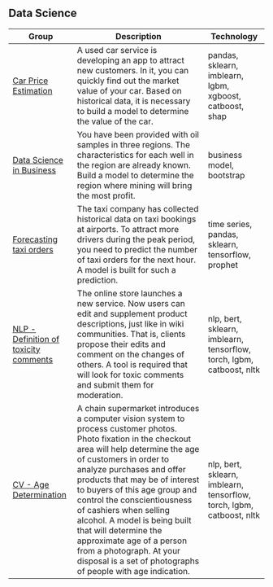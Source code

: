 ## Data Science

| Group        | Description   | Technology                                                 
| ------------------------------------------------------------ | ------------------------------------------------------------ | ------------------------------------------------------------ | 
| [Car Price Estimation](https://github.com/dmitrii-naumenko/Portfolio/blob/main/Data%20Science/Car%20Price%20Estimation/car_price_estimation.ipynb) | A used car service is developing an app to attract new customers. In it, you can quickly find out the market value of your car. Based on historical data, it is necessary to build a model to determine the value of the car.  | pandas, sklearn, imblearn, lgbm, xgboost, catboost, shap |
| [Data Science in Business](https://github.com/dmitrii-naumenko/Portfolio/blob/main/Data%20Science/Data%20Science%20in%20Business/oil_region.ipynb) | You have been provided with oil samples in three regions. The characteristics for each well in the region are already known. Build a model to determine the region where mining will bring the most profit.  | business model, bootstrap |
| [Forecasting taxi orders](https://github.com/dmitrii-naumenko/Portfolio/blob/main/Data%20Science/Forecasting%20taxi%20orders/taxi.ipynb) | The taxi company has collected historical data on taxi bookings at airports. To attract more drivers during the peak period, you need to predict the number of taxi orders for the next hour. A model is built for such a prediction.  | time series, pandas, sklearn, tensorflow, prophet |
| [NLP - Definition of toxicity comments](https://github.com/dmitrii-naumenko/Portfolio/blob/main/Data%20Science/NLP/text_toxic_classification.ipynb) | The online store launches a new service. Now users can edit and supplement product descriptions, just like in wiki communities. That is, clients propose their edits and comment on the changes of others. A tool is required that will look for toxic comments and submit them for moderation.  | nlp, bert, sklearn, imblearn, tensorflow, torch, lgbm, catboost, nltk |
| [CV - Age Determination](https://github.com/dmitrii-naumenko/Portfolio/blob/main/Data%20Science/CV/age_determination.ipynb) | A chain supermarket introduces a computer vision system to process customer photos. Photo fixation in the checkout area will help determine the age of customers in order to analyze purchases and offer products that may be of interest to buyers of this age group and control the conscientiousness of cashiers when selling alcohol. A model is being built that will determine the approximate age of a person from a photograph. At your disposal is a set of photographs of people with age indication.  | nlp, bert, sklearn, imblearn, tensorflow, torch, lgbm, catboost, nltk |


